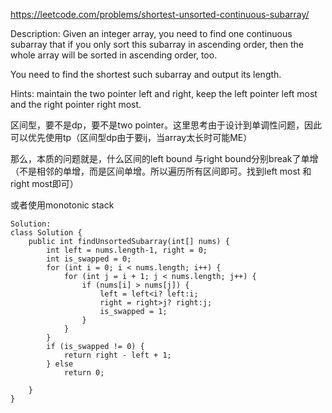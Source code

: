 
https://leetcode.com/problems/shortest-unsorted-continuous-subarray/

Description:
Given an integer array, you need to find one continuous subarray that if you only sort this subarray in ascending order, then the whole array will be sorted in ascending order, too.

You need to find the shortest such subarray and output its length.

Hints: maintain the two pointer left and right, keep the left pointer left most and the right pointer right most.

区间型，要不是dp，要不是two pointer。这里思考由于设计到单调性问题，因此可以优先使用tp（区间型dp由于要ij，当array太长时可能ME）

那么，本质的问题就是，什么区间的left bound 与right bound分别break了单增（不是相邻的单增，而是区间单增。所以遍历所有区间即可。找到left most 和 right most即可）

或者使用monotonic stack
```
Solution:
class Solution {
    public int findUnsortedSubarray(int[] nums) {
        int left = nums.length-1, right = 0;
        int is_swapped = 0;
        for (int i = 0; i < nums.length; i++) {
            for (int j = i + 1; j < nums.length; j++) {
                if (nums[i] > nums[j]) {
                    left = left<i? left:i;
                    right = right>j? right:j;
                    is_swapped = 1;
                }
            }
        }
        if (is_swapped != 0) {
            return right - left + 1;
        } else 
            return 0;
        
    }
}

```
